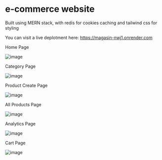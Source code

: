 # e-commerce website
Built using MERN stack, with redis for cookies caching and tailwind css for styling

You can visit a live deplotment here: https://magasin-nwj1.onrender.com

Home Page

![image](https://github.com/user-attachments/assets/68ffc4b2-042d-4152-a7c4-334847b0bb70)

Category Page

![image](https://github.com/user-attachments/assets/595a20f2-278c-418d-9063-9f7760a5379d)

Product Create Page

![image](https://github.com/user-attachments/assets/6b00d6bb-682a-4ae4-9100-7ec32188f114)

All Products Page

![image](https://github.com/user-attachments/assets/ba2787d4-7768-4bec-bc98-89ea714097b8)

Analytics Page

![image](https://github.com/user-attachments/assets/484c71ad-c3da-4b8c-b20f-25e0a03cc35b)

Cart Page

![image](https://github.com/user-attachments/assets/38186b76-e359-483d-840b-6a6d31a8b274)





